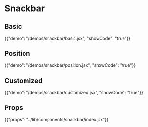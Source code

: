# Snackbar

## Basic

{{"demo": "/demos/snackbar/basic.jsx", "showCode": "true"}}

## Position

{{"demo": "/demos/snackbar/position.jsx", "showCode": "true"}}

## Customized

{{"demo": "/demos/snackbar/customized.jsx", "showCode": "true"}}

## Props

{{"props": "../lib/components/snackbar/index.jsx"}}